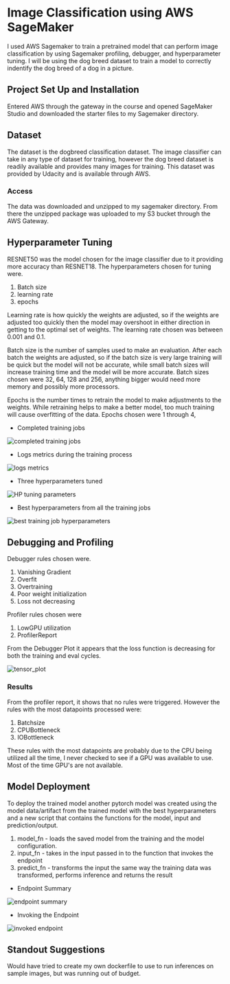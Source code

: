 # Image Classification using AWS SageMaker

I used AWS Sagemaker to train a pretrained model that can perform image classification by using Sagemaker profiling, debugger, and hyperparameter tuning. I will be using the dog breed dataset to train a model to correctly indentify the dog breed of a dog in a picture. 

## Project Set Up and Installation
Entered AWS through the gateway in the course and opened SageMaker Studio and downloaded the starter files to my Sagemaker directory.

## Dataset
The dataset is the dogbreed classification dataset. The image classifier can take in any type of dataset for training, however the dog breed dataset is readily available and provides many images for training.
This dataset was provided by Udacity and is available through AWS. 

### Access
The data was downloaded and unzipped to my sagemaker directory. From there the unzipped package was uploaded to my S3 bucket through the AWS Gateway. 

## Hyperparameter Tuning
RESNET50 was the model chosen for the image classifier due to it providing more accuracy than RESNET18.
The hyperparameters chosen for tuning were.
  1. Batch size
  2. learning rate
  3. epochs

Learning rate is how quickly the weights are adjusted, so if the weights are adjusted too quickly then the model may overshoot in either direction in getting to the optimal set of weights.
The learning rate chosen was between 0.001 and 0.1.

Batch size is the number of samples used to make an evaluation. After each batch the weights are adjusted, so if the batch size is very large training will be quick but the model will not be accurate, while
small batch sizes will increase training time and the model will be more accurate. Batch sizes chosen were 32, 64, 128 and 256, anything bigger would need more memory and possibly more processors.

Epochs is the number times to retrain the model to make adjustments to the weights. While retraining helps to make a better model, too much training will cause overfitting of the data. Epochs chosen
were 1 through 4, 


- Completed training jobs

![completed training jobs](completed_training_jobs2.png)

- Logs metrics during the training process

![logs metrics](log_metrics_charts.png)

- Three hyperparameters tuned

![HP tuning parameters](HP_tuning_parameters.png)

- Best hyperparameters from all the training jobs

![best training job hyperparameters](Best_training_job_hyperparameters2.png)

## Debugging and Profiling
Debugger rules chosen were.

  1. Vanishing Gradient
  2. Overfit
  3. Overtraining
  4. Poor weight initialization
  5. Loss not decreasing

Profiler rules chosen were

  1. LowGPU utilization
  2. ProfilerReport

From the Debugger Plot it appears that the loss function is decreasing for both the training and eval cycles.

![tensor_plot](tensor_plot.png)

### Results
From the profiler report, it shows that no rules were triggered. However the rules with the most datapoints processed were:

  1. Batchsize
  2. CPUBottleneck
  3. IOBottleneck

These rules with the most datapoints are probably due to the CPU being utilized all the time, I never checked to see if a GPU was available to use.
Most of the time GPU's are not available.


## Model Deployment

To deploy the trained model another pytorch model was created using the model data/artifact from the trained model with the best hyperparameters and a new script that contains the
functions for the model, input and prediction/output.

  1. model_fn - loads the saved model from the training and the model configuration.
  2. input_fn - takes in the input passed in to the function that invokes the endpoint
  3. predict_fn - transforms the input the same way the training data was transformed, performs inference and returns the result

- Endpoint Summary

![endpoint summary](endpoint_summary.png)

- Invoking the Endpoint

![invoked endpoint](invoking_endpoint2.png)

## Standout Suggestions
Would have tried to create my own dockerfile to use to run inferences on sample images, but was running out of budget.
